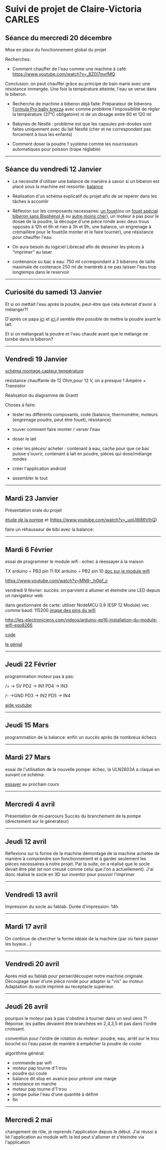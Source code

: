 # Suivi de projet de Claire-Victoria CARLES

  ## Séance du mercredi 20 décembre



Mise en place du fonctionnement global du projet


Recherches:

  + Comment chauffer de l'eau comme une machine à café: https://www.youtube.com/watch?v=_8Z0I7mxfMQ 
  
  Conclusion: on peut chauffer grâce au principe de bain marie avec une résistance immergée. Une fois la température atteinte, l'eau se verse dans le biberon.
  
  + Recherche de machine à biberon déjà faite: 
  Préparateur de biberons [Formula Pro baby brezza](https://www.youtube.com/watch?v=9HBh39_rbGg) avec comme problème l'impossibilité de régler la température (37°C obligatoire) ni de un dosage entre 60 et 120 ml
  
 + Babynes de Nestlé : problème est que les capsules pré-dosées sont faites uniquement avec du lait Nestlé (cher et ne correspondant pas forcement à tous les enfants)
  
  + Comment doser la poudre ? système comme les nourrisseurs automatiques pour poisson (trape réglable)
  
  -----------------------------------
  
  ## Séance du vendredi 12 Janvier 
  
 * La necessité d'utiliser une balance de manière à savoir si un biberon est placé sous la machine est ressortie. [balance]( https://fr.aliexpress.com/item/Elecrow-Weight-Sensor-Load-Cell-Kits-DIY-Electronic-Scales-Weight-for-Arduino-HX711-Amplifier-Low-Standby/32806983774.html?spm=a2g0w.search0302.3.2.613742f7S0hrpR&ws_ab_test=searchweb0_0,searchweb201602_0_10152_10151_10613_10615_10614_10059_10314_10534_10084_100031_10083_10184_10305_10304_10307_10604_10306_10341_10065_10142_10340_10068_10343_10342_10103_10344_10302,searchweb201603_0,ppcSwitch_0&algo_pvid=83425211-7640-4ccd-b8e1-683985dd24b6&algo_expid=83425211-7640-4ccd-b8e1-683985dd24b6-0)
 
    
* Réalisation d'un schéma explicatif du projet afin de se repérer dans les tâches à accomlir
 
* Réflexion sur les composants necessaires: [un fouet](https://www.spi-discount.net/fr/ustensiles-cuisine/1512-emulsionneur-3700606462321.html)(ou un [fouet spécial biberon sans Bisphénol A](https://www.roseoubleu.com/fr/melangeur-antigrumeaux-pour-biberon-2225-accessoires-biberon) ou [autre moins cher](http://www.lesmeresnature.com/nos-biberons/950product.html)), un moteur à pas pour le dosae de la poudre, la découpe d'une pièce ronde avec deux trous opposés à 12h et 6h et rien à 3h et 9h, une balance, un engrenage à crémaillère pour le fouet(le monter et le faire tourner), une résistance pour chauffer l'eau.

* On aura besoin du logiciel Librecad afin de dessiner les pièces à "imprimer" au laser

* contenance su bac à eau: 750 ml correspondant à 3 biberons de taille maximale de contenace 250 ml de manièreb à ne pas laisser l'eau trop longtemps dans le reservoir
 
 ----------------------------------
   ## Curiosité du samedi 13 Janvier 
   
   Et si on mettait l'eau après la poudre, peut-être que cela éviterait d'avoir à mélanger?!
  
  D'après ce papa [ici](https://www.je-suis-papa.com/test-bib-expresso-beaba/) et [ici](https://lily2b.wordpress.com/2012/06/13/leau-ou-la-poudre/),il semble être possible de mettre la poudre avant le lait.

Et si on mélangeait la poudre et l'eau chaude avant que le mélange ne tombe dans le biberon?

----------------------------------
   ## Vendredi 19 Janvier 

[schéma montage capteur température](http://www.pihomeserver.fr/2013/10/29/raspberry-pi-home-server-utiliser-sonde-temperature-etanche-ds18b20/)

résistance chauffante de 12 Ohm,pour 12 V, on a presque 1 Ampère + Transistor

Réalisation du diagramme de Grantt

Choses à faire:

* tester les différents composants, code (balance, thermomètre, moteurs (engrenage poudre, peut être fouet), résistance)

* touver comment faire monter / verser l'eau

* doser le lait

* créer les pièces/ acheter : contenant à eau, cache pour que ce bac puisse s'ouvrir, contenant à lait en poudre, pièces qui dose/mélange rondes

* créer l'application android

* assembler le tout

----------------------------------
   ## Mardi 23 Janvier 
   
   Présentation orale du projet

  [étude de la pompe](http://stockage.univ-valenciennes.fr/EcoPEM/BoiteK/co/K1_P.html) et (https://www.youtube.com/watch?v=_uqUW86VlhQ)

faire un réhausseur de bibi avec la balance: 

----------------------------------
   ## Mardi 6 Février 
   
   essai de programmer le module wifi : echec à réessayer à la maison
   
   TX arduino = PB3 pin 11
   RX arduino = PB2 pin 10
   [doc sur le module wifi](https://www.cnx-software.com/2015/04/18/nodemcu-is-both-a-breadboard-friendly-esp8266-wi-fi-board-and-a-lua-based-firmware/)

https://www.youtube.com/watch?v=MN9-_hOpf_c

vendredi 9 février: succès: on parvient à allumer et éteindre une LED depuis un navigateur web

dans gestionnaire de carte: utiliser NodeMCU 0.9 (ESP 12 Module)  vec comme baud: 115200
[image des pins du wifi](https://www.cnx-software.com/wp-content/uploads/2015/04/NodeMCU_Pinout.png)

http://les-electroniciens.com/videos/arduino-ep16-installation-du-module-wifi-esp8266

[code](https://github.com/viveksharanappa/codefromhereandthere/blob/master/BLINK_CONTROL_WEB.ino)

[le génial](http://www.instructables.com/id/Quick-Start-to-Nodemcu-ESP8266-on-Arduino-IDE/)


----------------------------------
   ## Jeudi 22 Février 

programmation moteur pas à pas:

 /+ -> 5V                 PD2 -> IN1           PD4 -> IN3
 
 /- ->GND                 PD3 -> IN2           PD5 -> IN4

[aide youtube](https://www.youtube.com/watch?v=3xi1yVRDFLE) 

----------------------------------
 ## Jeudi 15 Mars 

programmation de la balance: enfin un succès après de nombreux échecs

----------------------------------
 ## Mardi 27 Mars 

essai de l'utilisation de la nouvelle pompe: échec, la ULN2803A a claqué en suivant ce schéma: 

[essayer](https://www.google.fr/url?sa=i&rct=j&q=&esrc=s&source=images&cd=&cad=rja&uact=8&ved=2ahUKEwjF7KqujZTaAhVMwBQKHZiNA7IQjRx6BAgAEAU&url=http%3A%2F%2Fwww.learnerswings.com%2F2014%2F04%2Fcontrol-dc-motor-using-arduino-and.html&psig=AOvVaw3U6EXUAjIZLKw1Eo9xpZSE&ust=1522501262439695) au prochain cours

----------------------------------
 ## Mercredi 4 avril
  Présentation de mi-parcours
  Succès du branchement de la pompe (directement sur le générateur)
  
  ----------------------------------
 ## Jeudi 12 avril
Réflexions sur ls forme de la machine
démontage de la machine achetée de manière à comprendre son fonctionnement et à garder seulement les pièces necessaires à notre projet. Par la suite, on a réalisé que le socle devait être plat (et non creusé comme celui que l'on a actuellement). J'ai donc réalisé le socle en 3D sur inventor pour pouvoir l'imprimer

 ----------------------------------
 ## Vendredi 13 avril
Impression du socle au fablab. Durée d'impression: 14h

----------------------------------
 ## Mardi 17 avril
On continue de chercher la forme idéale de la machine (par où faire passer les tuyaux...)

----------------------------------
 ## Vendredi 20 avril
Après midi au fablab pour perser/découper notre machine originale. Découpage laser d'une pièce ronde pour adapter la "vis" au moteur. Adaptation du socle imprimé au receptacle supérieur.

----------------------------------
 ## Jeudi 26 avril
pourquoi le moteur pas à pas s'obstine à tourner dans un seul sens ?! Réponse: les pattes devaient être branchées en 2,4,3,5 et pas dans l'ordre croissant.

convention pour l'ordre de rotation du moteur: poudre, eau, arrêt sur le trou bouché où l'eau passe de manière à empêcher la poudre de couler


algorithme général:
  * commande par wifi
  * moteur pap tourne d'1 trou
  * poudre qui coule
  * balance dit stop en avance pour prévoir une marge
  * résistance en marche
  * moteur pap tourne d'1 trou
  * pompe pulse l'eau d'une quantité à définir
  * fin
  
  ----------------------------------
 ## Mercredi 2 mai
 
 changement de rôle, je reprends l'application depuis le début. J'ai réussi à lié l'application au module wifi: la led peut s'allumer et s'éteindre via l'application
